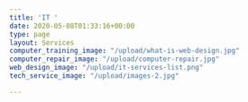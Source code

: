 ```yaml
---
title: 'IT '
date: 2020-05-08T01:33:16+00:00
type: page
layout: Services
computer_training_image: "/upload/what-is-web-design.jpg"
computer_repair_image: "/upload/computer-repair.jpg"
web_design_image: "/upload/it-services-list.png"
tech_service_image: "/upload/images-2.jpg"

---
```

